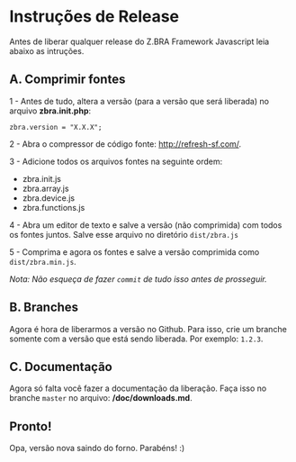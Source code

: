 # Instruções de Release

Antes de liberar qualquer release do Z.BRA Framework Javascript leia abaixo as intruções.

## A. Comprimir fontes

1 - Antes de tudo, altera a versão (para a versão que será liberada) no arquivo **zbra.init.php**:

    zbra.version = "X.X.X";
  
  
2 - Abra o compressor de código fonte: http://refresh-sf.com/.

3 - Adicione todos os arquivos fontes na seguinte ordem:

* zbra.init.js
* zbra.array.js
* zbra.device.js
* zbra.functions.js

4 - Abra um editor de texto e salve a versão (não comprimida) com todos os fontes juntos. Salve esse arquivo no diretório ```dist/zbra.js```

5 - Comprima e agora os fontes e salve a versão comprimida como ```dist/zbra.min.js```.

_Nota: Não esqueça de fazer ```commit``` de tudo isso antes de prosseguir._

## B. Branches
Agora é hora de liberarmos a versão no Github. Para isso, crie um branche somente com a versão que está sendo liberada. Por exemplo: ```1.2.3```.

## C. Documentação
Agora só falta você fazer a documentação da liberação.
Faça isso no branche ```master``` no arquivo: **/doc/downloads.md**.

## Pronto!
Opa, versão nova saindo do forno. Parabéns! :)
